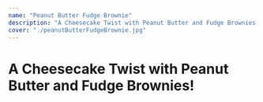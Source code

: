 ```yaml
---
name: "Peanut Butter Fudge Brownie"
description: "A Cheesecake Twist with Peanut Butter and Fudge Brownies!"
cover: "./peanutButterFudgeBrownie.jpg"
---
```

# A Cheesecake Twist with Peanut Butter and Fudge Brownies!